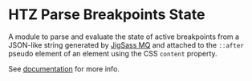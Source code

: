 # HTZ Parse Breakpoints State

A module to parse and evaluate the state of active breakpoints from a JSON-like string 
generated by [JigSass MQ](https://github.com/txhawks/jigsass-tools-mq) and attached to 
the `::after` pseudo element of an element using the CSS `content` property.

See [documentation](https://haaretz.github.io/htz-parse-bps-state) for more info.

